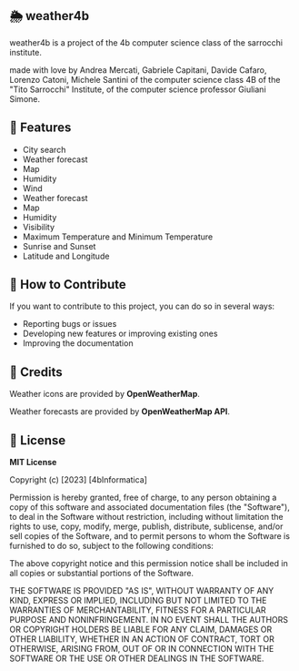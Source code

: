 
## 🌦️ weather4b

weather4b is a project of the 4b computer science class of the sarrocchi institute.

made with love by Andrea Mercati, Gabriele Capitani, Davide Cafaro, Lorenzo Catoni, Michele Santini of the computer science class 4B of the "Tito Sarrocchi" Institute, of the computer science professor Giuliani Simone.


## 🌟 Features

- City search
- Weather forecast
- Map
- Humidity
- Wind
- Weather forecast
- Map
- Humidity
- Visibility
- Maximum Temperature and Minimum Temperature
- Sunrise and Sunset
- Latitude and Longitude


## 🤝 How to Contribute
If you want to contribute to this project, you can do so in several ways:

- Reporting bugs or issues 
- Developing new features or improving existing ones
- Improving the documentation
## 🙌  Credits
Weather icons are provided by **OpenWeatherMap**.

Weather forecasts are provided by **OpenWeatherMap API**.
## 📄 License

**MIT License**

Copyright (c) [2023] [4bInformatica]

Permission is hereby granted, free of charge, to any person obtaining a copy
of this software and associated documentation files (the "Software"), to deal
in the Software without restriction, including without limitation the rights
to use, copy, modify, merge, publish, distribute, sublicense, and/or sell
copies of the Software, and to permit persons to whom the Software is
furnished to do so, subject to the following conditions:

The above copyright notice and this permission notice shall be included in all
copies or substantial portions of the Software.

THE SOFTWARE IS PROVIDED "AS IS", WITHOUT WARRANTY OF ANY KIND, EXPRESS OR
IMPLIED, INCLUDING BUT NOT LIMITED TO THE WARRANTIES OF MERCHANTABILITY,
FITNESS FOR A PARTICULAR PURPOSE AND NONINFRINGEMENT. IN NO EVENT SHALL THE
AUTHORS OR COPYRIGHT HOLDERS BE LIABLE FOR ANY CLAIM, DAMAGES OR OTHER
LIABILITY, WHETHER IN AN ACTION OF CONTRACT, TORT OR OTHERWISE, ARISING FROM,
OUT OF OR IN CONNECTION WITH THE SOFTWARE OR THE USE OR OTHER DEALINGS IN THE
SOFTWARE.

